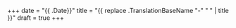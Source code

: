 +++
date = "{{ .Date}}"
title = "{{ replace .TranslationBaseName "-" " " | title }}"
draft = true
+++


